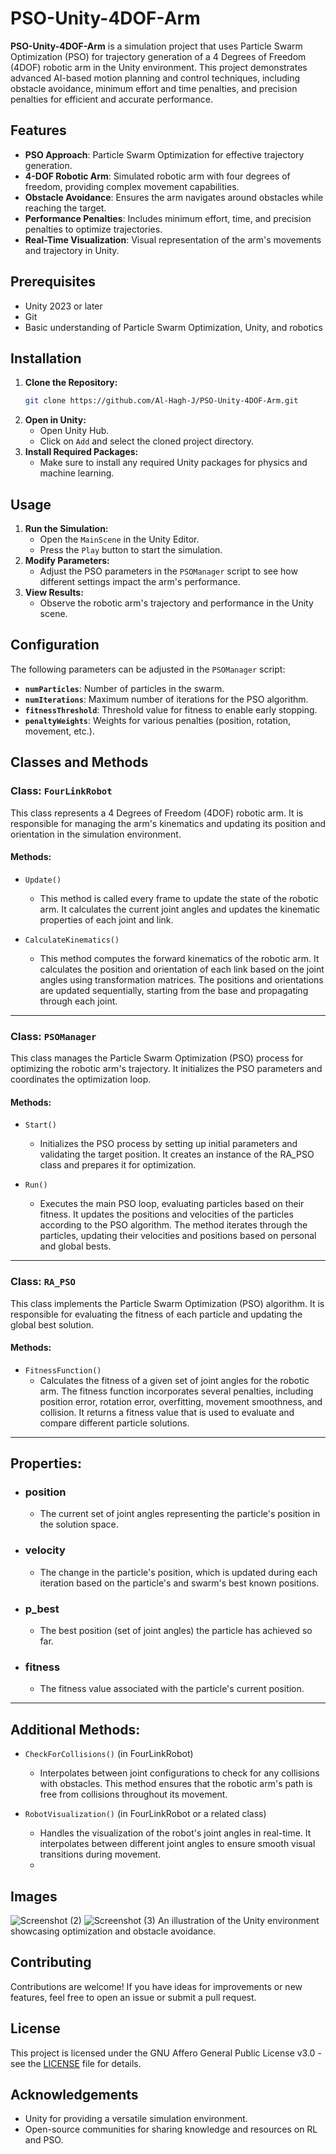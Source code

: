 
# PSO-Unity-4DOF-Arm

**PSO-Unity-4DOF-Arm** is a simulation project that uses Particle Swarm Optimization (PSO) for trajectory generation of a 4 Degrees of Freedom (4DOF) robotic arm in the Unity environment. This project demonstrates advanced AI-based motion planning and control techniques, including obstacle avoidance, minimum effort and time penalties, and precision penalties for efficient and accurate performance.

## Features

- **PSO Approach**: Particle Swarm Optimization for effective trajectory generation.
- **4-DOF Robotic Arm**: Simulated robotic arm with four degrees of freedom, providing complex movement capabilities.
- **Obstacle Avoidance**: Ensures the arm navigates around obstacles while reaching the target.
- **Performance Penalties**: Includes minimum effort, time, and precision penalties to optimize trajectories.
- **Real-Time Visualization**: Visual representation of the arm's movements and trajectory in Unity.

## Prerequisites

- Unity 2023 or later
- Git
- Basic understanding of Particle Swarm Optimization, Unity, and robotics

## Installation

1. **Clone the Repository:**
   ```bash
   git clone https://github.com/Al-Hagh-J/PSO-Unity-4DOF-Arm.git
   ```
2. **Open in Unity:**
   - Open Unity Hub.
   - Click on `Add` and select the cloned project directory.
3. **Install Required Packages:**
   - Make sure to install any required Unity packages for physics and machine learning.

## Usage

1. **Run the Simulation:**
   - Open the `MainScene` in the Unity Editor.
   - Press the `Play` button to start the simulation.
2. **Modify Parameters:**
   - Adjust the PSO parameters in the `PSOManager` script to see how different settings impact the arm's performance.
3. **View Results:**
   - Observe the robotic arm's trajectory and performance in the Unity scene.

## Configuration

The following parameters can be adjusted in the `PSOManager` script:

- **`numParticles`**: Number of particles in the swarm.
- **`numIterations`**: Maximum number of iterations for the PSO algorithm.
- **`fitnessThreshold`**: Threshold value for fitness to enable early stopping.
- **`penaltyWeights`**: Weights for various penalties (position, rotation, movement, etc.).

## Classes and Methods


### Class: `FourLinkRobot`
This class represents a 4 Degrees of Freedom (4DOF) robotic arm. It is responsible for managing the arm's kinematics and updating its position and orientation in the simulation environment.

#### Methods:
- `Update()`
    - This method is called every frame to update the state of the robotic arm. It calculates the current joint angles and updates the kinematic properties of each joint and link.

- `CalculateKinematics()`
    - This method computes the forward kinematics of the robotic arm. It calculates the position and orientation of each link based on the joint angles using transformation matrices. The positions and orientations are updated sequentially, starting from the base and propagating through each joint.

--------------------------------------------------

### Class: `PSOManager`
This class manages the Particle Swarm Optimization (PSO) process for optimizing the robotic arm's trajectory. It initializes the PSO parameters and coordinates the optimization loop.

#### Methods:
- `Start()`
    - Initializes the PSO process by setting up initial parameters and validating the target position. It creates an instance of the RA_PSO class and prepares it for optimization.

- `Run()`
    - Executes the main PSO loop, evaluating particles based on their fitness. It updates the positions and velocities of the particles according to the PSO algorithm. The method iterates through the particles, updating their velocities and positions based on personal and global bests.

--------------------------------------------------

### Class: `RA_PSO`
This class implements the Particle Swarm Optimization (PSO) algorithm. It is responsible for evaluating the fitness of each particle and updating the global best solution.

#### Methods:
- `FitnessFunction()`
    - Calculates the fitness of a given set of joint angles for the robotic arm. The fitness function incorporates several penalties, including position error, rotation error, overfitting, movement smoothness, and collision. It returns a fitness value that is used to evaluate and compare different particle solutions.

--------------------------------------------------

## Properties:
- ### position
    - The current set of joint angles representing the particle's position in the solution space.

- ### velocity
    - The change in the particle's position, which is updated during each iteration based on the particle's and swarm's best known positions.

- ### p_best
    - The best position (set of joint angles) the particle has achieved so far.

- ### fitness
    - The fitness value associated with the particle's current position.

--------------------------------------------------

## Additional Methods:

- `CheckForCollisions()` (in FourLinkRobot)
    - Interpolates between joint configurations to check for any collisions with obstacles. This method ensures that the robotic arm's path is free from collisions throughout its movement.

- `RobotVisualization()` (in FourLinkRobot or a related class)
    - Handles the visualization of the robot's joint angles in real-time. It interpolates between different joint angles to ensure smooth visual transitions during movement.
    - 
## Images
![Screenshot (2)](https://github.com/user-attachments/assets/2681968a-f18a-4094-b022-2fe24ed3a7b3)
![Screenshot (3)](https://github.com/user-attachments/assets/7d316068-9ad8-4fb2-a677-0ff6b2c05fc1)
An illustration of the Unity environment showcasing optimization and obstacle avoidance.

## Contributing

Contributions are welcome! If you have ideas for improvements or new features, feel free to open an issue or submit a pull request.

## License

This project is licensed under the GNU Affero General Public License v3.0 - see the [LICENSE](LICENSE) file for details.

## Acknowledgements

- Unity for providing a versatile simulation environment.
- Open-source communities for sharing knowledge and resources on RL and PSO.
